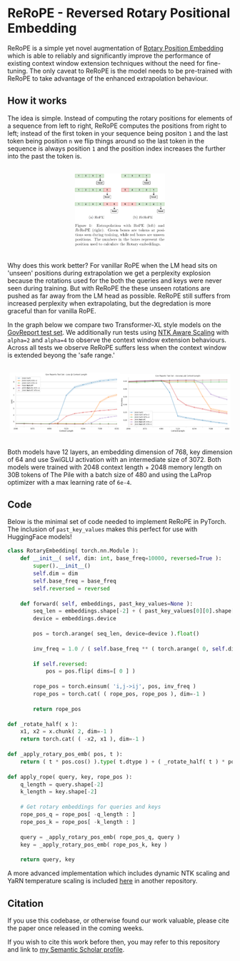 # ReRoPE - Reversed Rotary Positional Embedding

ReRoPE is a simple yet novel augmentation of [Rotary Position Embedding](https://arxiv.org/abs/2104.09864) which is able to reliably and significantly improve the performance of existing context window extension techniques without the need for fine-tuning. The only caveat to ReRoPE is the model needs to be pre-trained with ReRoPE to take advantage of the enhanced extrapolation behaviour.

## How it works
The idea is simple. Instead of computing the rotary positions for elements of a sequence from left to right, ReRoPE computes the positions from right to left; instead of the first token in your sequence being positon `1` and the last token being position `n` we flip things around so the last token in the sequence is always position `1` and the position index increases the further into the past the token is.

<div style="text-align:center" align=center><br><img src="assets/rope-vs-rerope-head.png" width=40%></div><br>

Why does this work better? For vanillar RoPE when the LM head sits on 'unseen' positions during extrapolation we get a perplexity explosion because the rotations used for the both the queries and keys were never seen during training. But with ReRoPE the these unseen rotations are pushed as far away from the LM head as possible. ReRoPE still suffers from increased perplexity when extrapolating, but the degredation is more graceful than for vanilla RoPE.

In the graph below we compare two Transformer-XL style models on the [GovReport test set](https://github.com/tau-nlp/scrolls). We additionally run tests using [NTK Aware Scaling](https://reddit.com/r/LocalLLaMA/comments/14lz7j5/ntkaware_scaled_rope_allows_llama_models_to_have/) with `alpha=2` and `alpha=4` to observe the context window extension behaviours. Across all tests we observe ReRoPE suffers less when the context window is extended beyong the 'safe range.'

<div style="text-align:center" align=center><br><img src="assets/gov-reports-test-set-cl.png" width=49%><img src="assets/gov-reports-test-set-cl-acc.png" width=49%></div><br>

Both models have 12 layers, an embedding dimension of 768, key dimension of 64 and use SwiGLU activation with an intermediate size of 3072. Both models were trained with 2048 context length + 2048 memory length on 30B tokens of The Pile with a batch size of 480 and using the LaProp optimizer with a max learning rate of `6e-4`.

## Code

Below is the minimal set of code needed to implement ReRoPE in PyTorch. The inclusion of `past_key_values` makes this perfect for use with HuggingFace models!

```py
class RotaryEmbedding( torch.nn.Module ):
    def __init__( self, dim: int, base_freq=10000, reversed=True ):
        super().__init__()
        self.dim = dim
        self.base_freq = base_freq
        self.reversed = reversed

    def forward( self, embeddings, past_key_values=None ):
        seq_len = embeddings.shape[-2] + ( past_key_values[0][0].shape[-2] if past_key_values is not None else 0 )
        device = embeddings.device
        
        pos = torch.arange( seq_len, device=device ).float()
        
        inv_freq = 1.0 / ( self.base_freq ** ( torch.arange( 0, self.dim, 2, device=device ).float() / self.dim ) )
        
        if self.reversed:
            pos = pos.flip( dims=[ 0 ] )

        rope_pos = torch.einsum( 'i,j->ij', pos, inv_freq )
        rope_pos = torch.cat( ( rope_pos, rope_pos ), dim=-1 )

        return rope_pos

def _rotate_half( x ):
    x1, x2 = x.chunk( 2, dim=-1 )
    return torch.cat( ( -x2, x1 ), dim=-1 )

def _apply_rotary_pos_emb( pos, t ):
    return ( t * pos.cos() ).type( t.dtype ) + ( _rotate_half( t ) * pos.sin() ).type( t.dtype )

def apply_rope( query, key, rope_pos ):
    q_length = query.shape[-2]
    k_length = key.shape[-2]

    # Get rotary embeddings for queries and keys
    rope_pos_q = rope_pos[ -q_length : ]
    rope_pos_k = rope_pos[ -k_length : ]

    query = _apply_rotary_pos_emb( rope_pos_q, query )
    key = _apply_rotary_pos_emb( rope_pos_k, key )

    return query, key
```

A more advanced implementation which includes dynamic NTK scaling and YaRN temperature scaling is included [here](https://github.com/Avelina9X/memory-transformer-pt4/blob/0734604e74a532f9220f775b7193115a83f74bcc/src/model/layers.py#L105) in another repository.

## Citation
If you use this codebase, or otherwise found our work valuable, please cite the paper once released in the coming weeks.

If you wish to cite this work before then, you may refer to this repository and link to [my Semantic Scholar profile](https://www.semanticscholar.org/author/Avelina-Asada-Hadji-Kyriacou/2139984073).
